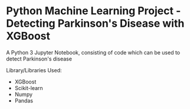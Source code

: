 # Python Machine Learning Project - Detecting Parkinson's Disease with XGBoost

A Python 3 Jupyter Notebook, consisting of code which can be used to detect Parkinson's disease<br/>

Library/Libraries Used:
* XGBoost
* Scikit-learn
* Numpy
* Pandas 
